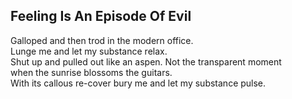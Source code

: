Feeling Is An Episode Of Evil
-----------------------------
Galloped and then trod in the modern office.  
Lunge me and let my substance relax.  
Shut up and pulled out like an aspen. Not the transparent moment  
when the sunrise blossoms the guitars.  
With its callous re-cover bury me and let my substance pulse.  
